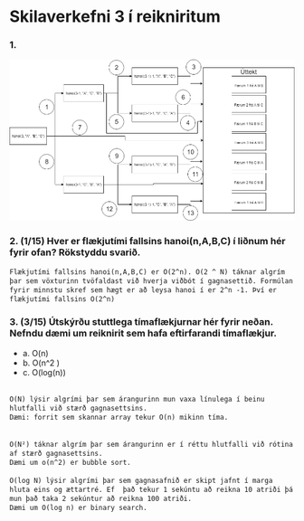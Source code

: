 






# Skilaverkefni 3 í reikniritum

### 1. 

![GitHub Logo](Hanoi.png)



### 2. (1/15) Hver er flækjutími fallsins hanoi(n,A,B,C) í liðnum hér fyrir ofan? Rökstyddu svarið.
```
Flækjutími fallsins hanoi(n,A,B,C) er O(2^n). O(2 ^ N) táknar algrím þar sem vöxturinn tvöfaldast við hverja viðbót í gagnasettið. Formúlan fyrir minnstu skref sem hægt er að leysa hanoi í er 2^n -1. Því er flækjutími fallsins O(2^n)

```

 ### 3. (3/15) Útskýrðu stuttlega tímaflækjurnar hér fyrir neðan. Nefndu dæmi um reiknirit sem hafa eftirfarandi tímaflækjur. 
  * a. O(n) 
  * b. O(n^2 ) 
  * c. O(log(n))
 ```
 
O(N) lýsir algrími þar sem árangurinn mun vaxa línulega í beinu hlutfalli við stærð gagnasettsins.
Dæmi: forrit sem skannar array tekur O(n) mikinn tíma. 


O(N²) táknar algrím þar sem árangurinn er í réttu hlutfalli við rótina af stærð gagnasettsins.
Dæmi um o(n^2) er bubble sort.

O(log N) lýsir algrími þar sem gagnasafnið er skipt jafnt í marga hluta eins og ættartré. Ef  það tekur 1 sekúntu að reikna 10 atriði þá mun það taka 2 sekúntur að reikna 100 atriði. 
Dæmi um O(log n) er binary search.

```
